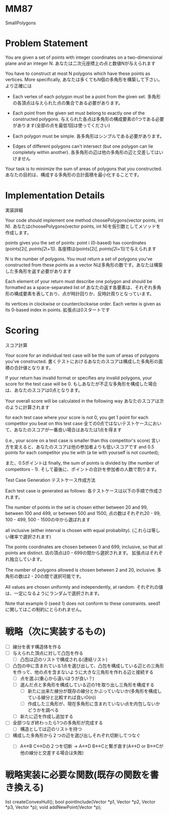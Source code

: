 # MM87
SmallPolygons

# Problem Statement
You are given a set of points with integer coordinates on a two-dimensional plane and an integer N. 
あなたは二次元座標上の点と数値Nが与えられます

You have to construct at most N polygons which have these points as vertices. More specifically,
あなたは多くてもN個の多角形を構築して下さい。より正確には

- Each vertex of each polygon must be a point from the given set.
多角形の各頂点は与えられた点の集合である必要があります。

- Each point from the given set must belong to exactly one of the constructed polygons.
与えられた各点は多角形の構成要素の1つである必要があります(全部の点を最低1回は使ってください)

- Each polygon must be simple.
各多角形はシンプルである必要があります。

- Edges of different polygons can't intersect (but one polygon can lie completely within another).
各多角形の辺は他の多角形の辺と交差してはいけません

Your task is to minimize the sum of areas of polygons that you constructed.
あなたの目的は、構成する多角形の合計面積を最小化することです。

# Implementation Details
実装詳細

Your code should implement one method choosePolygons(vector <int> points, int N). 
あなたはchoosePolygons(vector<int> points, int N)を仮引数としてメソッドを作成します。

points gives you the set of points: point i (0-based) has coordinates (points[2*i], points[2*i+1]). 
各座標は(points[2*i], points[2*i+1])で与えられます

N is the number of polygons. You must return a set of polygons you've constructed from these points as a vector<string>
Nは多角形の数です。あなたは構築した多角形を返す必要があります

Each element of your return must describe one polygon and should be formatted as a space-separated list of 
あなたの返す各要素は、それぞれ多角形の構成要素を表しており、点が時計回りか、反時計周りとなっています。

its vertices in clockwise or counterclockwise order. Each vertex is given as its 0-based index in points.
拡張点は0スタートです

# Scoring
スコア計算

Your score for an individual test case will be the sum of areas of polygons you've constructed. 
書くテストにおけるあなたのスコアは構成した多角形の面積の合計値となります。

If your return has invalid format or specifies any invalid polygons, your score for the test case will be 0.
もしあなたが不正な多角形を構成した場合は、あなたのスコアは0点となります。

Your overall score will be calculated in the following way
あなたのスコアは次のように計算されます

for each test case where your score is not 0, you get 1 point for each competitor you beat on this test case 
全ての0点ではないテストケースにおいて、あなたのスコアが一番良い場合はあなたは1点を得ます

 (i.e., your score on a test case is smaller than this competitor's score)
 言い方を変えると、あなたのスコアは他の参加者よりも低いスコアです
 and 0.5 points for each competitor you tie with (a tie with yourself is not counted); 

 また、0.5ポイントは
 finally, the sum of points is divided by (the number of competitors - 1).
 そして最後に、ポイントの合計を参加者の人数で割ります。

 Test Case Generation
 テストケース作成方法

Each test case is generated as follows:
各テストケースは以下の手順で作成されます。

The number of points in the set is chosen either between 20 and 99, between 100 and 499, or between 500 and 1500, 
点の数はそれぞれ20 - 99, 100 - 499, 500 - 1500の中から選ばれます

all inclusive (either interval is chosen with equal probability).
(これらは等しい確率で選択されます)

The points coordinates are chosen between 0 and 699, inclusive, so that all points are distinct.
店の頂点は0 - 699の間から選択されます。 拡張点はそれぞれ独立しています。

The number of polygons allowed is chosen between 2 and 20, inclusive.
多角形の数は2 - 20の間で選択可能です。

All values are chosen uniformly and independently, at random.
それぞれの値は、一定になるようにランダムで選択されます。

Note that example 0 (seed 1) does not conform to these constraints. 
seed1に関してはこの制約にとらわれません。


# 戦略（次に実装するもの)

- [ ] 線分を表す構造体を作る
- [ ] 与えられた頂点に対して凸包を作る
  - [ ] 凸包は辺のリストで構成される(連結リスト)
- [ ] 凸包の中に含まれている1点を選び出して、凸包を構成している辺との三角形を作って、他の点を含まないように大きな三角形を作れる辺と接続する
  - [ ] 点を選ぶ(重心から遠いほうが良い？)
  - [ ] 選んだ点と多角形を構成している辺の1を取り出し三角形を構成する
    - [ ] 新たに出来た線分が既存の線分とかぶっていないか(多角形を構成している線分と比較すれば良いO(n))
    - [ ] 作成した三角形が、現在多角形に含まれていない点を内包しないかどうかを調べる
  - [ ] 新たに辺を作成し追加する
- [ ] 全部つなぎ終わったら1つの多角形が完成する
  - [ ] 構造としては辺のリストを持つ
- [ ] 構成した多角形から２つの辺を選び出しそれぞれ切断してつなぐ
  - [ ] A<->B C<->Dの２つを切断 -> A<->D B<->Cと繋ぎ直す(A<->D or B<->Cが他の線分と交差する場合は失敗)


# 戦略実装に必要な関数(既存の関数を書き換える)

list<Line> createConvexHull();
bool pointInclude(Vector *p1, Vector *p2, Vector *p3, Vector *p);
void addNewPoint(Vector *p);